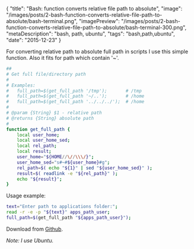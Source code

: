 {
    "title": "Bash: function converts relative file path to absolute",
    "image": "/images/posts/2-bash-function-converts-relative-file-path-to-absolute/bash-terminal.png",
    "imagePreview": "/images/posts/2-bash-function-converts-relative-file-path-to-absolute/bash-terminal-300.png",
    "metaDescription": "bash, path, ubuntu",
    "tags": "bash,path,ubuntu",
    "date": "2015-12-23"
}

<!-- preview -->

For converting relative path to absolute full path in scripts I use this simple function.
Also it fits for path which contain '~'.

<!-- /preview -->

``` bash
##
# Get full file/directory path
#
# Examples:
#   full_path=$(get_full_path '/tmp');       # /tmp
#   full_path=$(get_full_path '~/..');       # /home
#   full_path=$(get_full_path '../../../');  # /home
#
# @param {String} $1 - relative path
# @returns {String} absolute path
#
function get_full_path {
    local user_home;
    local user_home_sed;
    local rel_path;
    local result;
    user_home="${HOME//\//\\\/}";
    user_home_sed="s#~#${user_home}#g";
    rel_path=$( echo "${1}" | sed "${user_home_sed}" );
    result=$( readlink -e "${rel_path}" );
    echo "${result}";
}
```

Usage example:

``` bash
text="Enter path to applications folder:";
read -r -e -p "${text}" apps_path_user;
full_path=$(get_full_path "${apps_path_user}");
```

Download from [Github](https://gist.githubusercontent.com/antonfisher/fb8a9bdb4b9fc2d44134/raw/cc01888a29c874c181992085db42d812ce3acd9b/get_full_path.sh).

_Note: I use Ubuntu._
